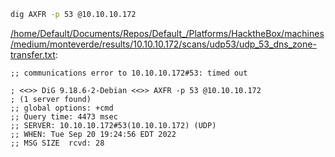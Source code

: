```bash
dig AXFR -p 53 @10.10.10.172
```

[/home/Default/Documents/Repos/Default_/Platforms/HacktheBox/machines/medium/monteverde/results/10.10.10.172/scans/udp53/udp_53_dns_zone-transfer.txt](file:///home/Default/Documents/Repos/Default_/Platforms/HacktheBox/machines/medium/monteverde/results/10.10.10.172/scans/udp53/udp_53_dns_zone-transfer.txt):

```
;; communications error to 10.10.10.172#53: timed out

; <<>> DiG 9.18.6-2-Debian <<>> AXFR -p 53 @10.10.10.172
; (1 server found)
;; global options: +cmd
;; Query time: 4473 msec
;; SERVER: 10.10.10.172#53(10.10.10.172) (UDP)
;; WHEN: Tue Sep 20 19:24:56 EDT 2022
;; MSG SIZE  rcvd: 28



```
